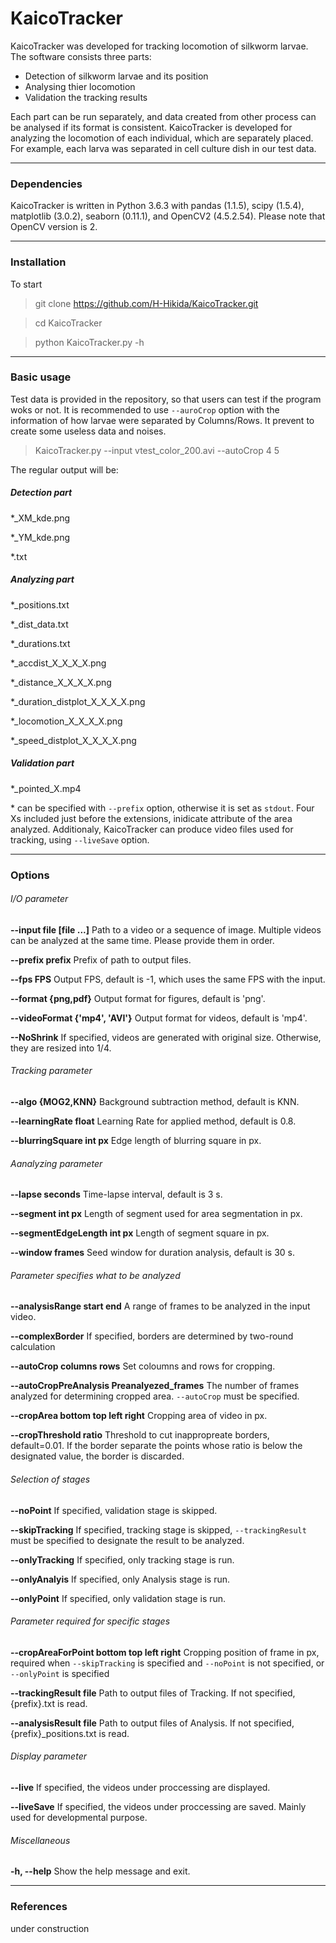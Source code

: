 # KaicoTracker
KaicoTracker was developed for tracking locomotion of silkworm larvae. The software consists three parts:

+ Detection of silkworm larvae and its position
+ Analysing thier locomotion
+ Validation the tracking results

Each part can be run separately, and data created from other process can be analysed if its format is consistent. KaicoTracker is developed for analyzing the locomotion of each individual, which are separately placed. For example, each larva was separated in cell culture dish in our test data.

---
### Dependencies
KaicoTracker is written in Python 3.6.3 with pandas (1.1.5), scipy (1.5.4), matplotlib (3.0.2), seaborn (0.11.1), and OpenCV2 (4.5.2.54). Please note that OpenCV version is 2.

---
### Installation
To start

> git clone https://github.com/H-Hikida/KaicoTracker.git

> cd KaicoTracker

> python KaicoTracker.py -h

---
### Basic usage
Test data is provided in the repository, so that users can test if the program woks or not. It is recommended to use `--auroCrop` option with the information of how larvae were separated by Columns/Rows. It prevent to create some useless data and noises.

> KaicoTracker.py --input vtest_color_200.avi --autoCrop 4 5

The regular output will be:

##### Detection part
*_XM_kde.png

*_YM_kde.png

*.txt

##### Analyzing part
*_positions.txt

*_dist_data.txt

*_durations.txt

*_accdist_X_X_X_X.png

*_distance_X_X_X_X.png

*_duration_distplot_X_X_X_X.png

*_locomotion_X_X_X_X.png

*_speed_distplot_X_X_X_X.png

##### Validation part
*_pointed_X.mp4

\* can be specified with `--prefix` option, otherwise it is set as `stdout`. Four Xs included just before the extensions, inidicate attribute of the area analyzed. Additionaly, KaicoTracker can produce video files used for tracking, using `--liveSave` option.

---
### Options
###### I/O parameter
**--input file [file ...]**
Path to a video or a sequence of image. Multiple videos can be analyzed at the same time. Please provide them in order.

**--prefix prefix**
Prefix of path to output files.

**--fps FPS**
Output FPS, default is -1, which uses the same FPS with the input.

**--format {png,pdf}**
Output format for figures, default is 'png'.

**--videoFormat {'mp4', 'AVI'}**
Output format for videos, default is 'mp4'.

**--NoShrink**
If specified, videos are generated with original size. Otherwise, they are resized into 1/4.

###### Tracking parameter
**--algo {MOG2,KNN}**
Background subtraction method, default is KNN.

**--learningRate float**
Learning Rate for applied method, default is 0.8.

**--blurringSquare int px**
Edge length of blurring square in px.

###### Aanalyzing parameter
**--lapse seconds**
Time-lapse interval, default is 3 s.

**--segment int px**
Length of segment used for area segmentation in px.

**--segmentEdgeLength int px**
Length of segment square in px.

**--window frames**
Seed window for duration analysis, default is 30 s.

###### Parameter specifies what to be analyzed
**--analysisRange start end**
A range of frames to be analyzed in the input video.

**--complexBorder**
If specified, borders are determined by two-round calculation

**--autoCrop columns rows**
Set coloumns and rows for cropping.

**--autoCropPreAnalysis Preanalyezed_frames**
The number of frames analyzed for determining cropped area. `--autoCrop` must be specified.

**--cropArea bottom top left right**
Cropping area of video in px.

**--cropThreshold ratio**
Threshold to cut inappropreate borders, default=0.01. If the border separate the points whose ratio is below the designated value, the border is discarded.

###### Selection of stages
**--noPoint**
If specified, validation stage is skipped.

**--skipTracking**
If specified, tracking stage is skipped, `--trackingResult` must be specified to designate the result to be analyzed.

**--onlyTracking**
If specified, only tracking stage is run.

**--onlyAnalyis**
If specified, only Analysis stage is run.

**--onlyPoint** 
If specified, only validation stage is run.

###### Parameter required for specific stages
**--cropAreaForPoint bottom top left right**
Cropping position of frame in px, required when `--skipTracking` is specified and `--noPoint` is not specified, or `--onlyPoint` is specified

**--trackingResult file**
Path to output files of Tracking. If not specified, {prefix}.txt is read.

**--analysisResult file**
Path to output files of Analysis. If not specified, {prefix}_positions.txt is read.

###### Display parameter
**--live**
If specified, the videos under proccessing are displayed.

**--liveSave**
If specified, the videos under proccessing are saved. Mainly used for developmental purpose.

###### Miscellaneous
**-h, --help**
Show the help message and exit.

---
### References
under construction
